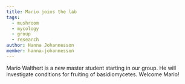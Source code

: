 ```yaml
---
title: Mario joins the lab
tags:
  - mushroom
  - mycology
  - group
  - research
author: Hanna Johannesson
member: hanna-johannesson
---
```


Mario Walthert is a new master student starting in our group. He will investigate conditions for fruiting of basidiomycetes. Welcome Mario!